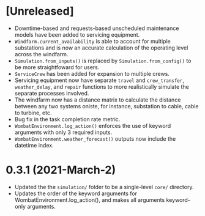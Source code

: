 # [Unreleased]

 - Downtime-based and requests-based unscheduled maintenance models have been added to
 servicing equipment.
 - `Windfarm.current_availability` is able to account for multiple substations and is now
 an accurate calculation of the operating level across the windfarm.
 - `Simulation.from_inputs()` is replaced by `Simulation.from_config()` to be more
 straightfoward for users.
 - `ServiceCrew` has been added for expansion to multiple crews.
 - Servicing equipment now have separate `travel` and `crew_transfer`, `weather_delay`,
 and `repair` functions to more realistically simulate the separate processes involved.
 - The windfarm now has a distance matrix to calculate the distance between any two
 systems oniste, for instance, substation to cable, cable to turbine, etc.
 - Bug fix in the task completion rate metric.
 - `WombatEnvironment.log_action()` enforces the use of keyword arguments with only 3
 required inputs.
 - `WombatEnvironment.weather_forecast()` outputs now include the datetime index.

# 0.3.1 (2021-March-2)

 - Updated the the `simulation/` folder to be a single-level `core/` directory.
 - Updates the order of the keyword arguments for WombatEnvironment.log_action(), and makes all arguments keyword-only arguments.

